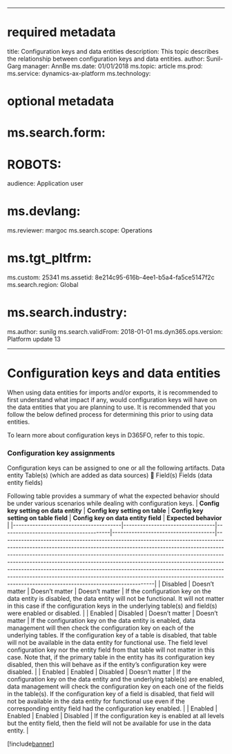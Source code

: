 
---
# required metadata

title: Configuration keys and data entities
description: This topic describes the relationship between configuration keys and data entities. 
author: Sunil-Garg
manager: AnnBe
ms.date: 01/01/2018
ms.topic: article
ms.prod: 
ms.service: dynamics-ax-platform
ms.technology: 

# optional metadata

# ms.search.form: 
# ROBOTS: 
audience: Application user
# ms.devlang: 
ms.reviewer: margoc
ms.search.scope: Operations
# ms.tgt_pltfrm: 
ms.custom: 25341
ms.assetid: 8e214c95-616b-4ee1-b5a4-fa5ce5147f2c
ms.search.region: Global
# ms.search.industry: 
ms.author: sunilg
ms.search.validFrom: 2018-01-01
ms.dyn365.ops.version: Platform update 13

---

# Configuration keys and data entities
When using data entities for imports and/or exports, it is recommended to first understand what impact if any, would configuration keys will have on the data entities that you are planning to use. It is recommended that you follow the below defined process for determining this prior to using data entities. 

To learn more about configuration keys in D365FO, refer to this topic.

### Configuration key assignments
Configuration keys can be assigned to one or all the following artifacts.
Data entity
  Table(s) (which are added as data sources)
	  Field(s)
  Fields (data entity fields)

Following table provides a summary of what the expected behavior should be under various scenarios while dealing with configuration keys.
| **Config key setting on data entity** | **Config key setting on table** | **Config key setting on table field** | **Config key on data entity field** | **Expected behavior**                                                                                                                                                                                                                                                                                                                                                                                                                                                                                                                     |
|---------------------------------------|---------------------------------|---------------------------------------|-------------------------------------|-------------------------------------------------------------------------------------------------------------------------------------------------------------------------------------------------------------------------------------------------------------------------------------------------------------------------------------------------------------------------------------------------------------------------------------------------------------------------------------------------------------------------------------------|
| Disabled                              | Doesn’t matter                  | Doesn’t matter                        | Doesn’t matter                      | If the configuration key on the data entity is disabled, the data entity will not be functional. It will not matter in this case if the configuration keys in the underlying table(s) and field(s) were enabled or disabled.                                                                                                                                                                                                                                                                                                              |
| Enabled                               | Disabled                        | Doesn’t matter                        | Doesn’t matter                      | If the configuration key on the data entity is enabled, data management will then check the configuration key on each of the underlying tables. If the configuration key of a table is disabled, that table will not be available in the data entity for functional use. The field level configuration key nor the entity field from that table will not matter in this case. Note that, if the primary table in the entity has its configuration key disabled, then this will behave as if the entity’s configuration key were disabled. |
| Enabled                               | Enabled                         | Disabled                              | Doesn’t matter                      | If the configuration key on the data entity and the underlying table(s) are enabled, data management will check the configuration key on each one of the fields in the table(s). If the configuration key of a field is disabled, that field will not be available in the data entity for functional use even if the corresponding entity field had the configuration key enabled.                                                                                                                                                        |
| Enabled                               | Enabled                         | Enabled                               | Disabled                            | If the configuration key is enabled at all levels but the entity field, then the field will not be available for use in the data entity.                                                                                                                                                                                                                                                                                                                                                                                                  |


[!include[banner](../includes/banner.md)]
